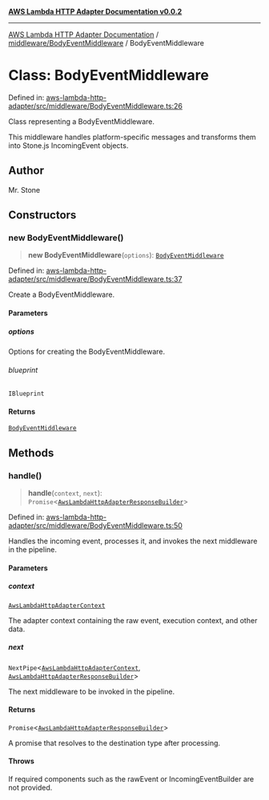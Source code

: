 [**AWS Lambda HTTP Adapter Documentation v0.0.2**](../../../README.md)

***

[AWS Lambda HTTP Adapter Documentation](../../../modules.md) / [middleware/BodyEventMiddleware](../README.md) / BodyEventMiddleware

# Class: BodyEventMiddleware

Defined in: [aws-lambda-http-adapter/src/middleware/BodyEventMiddleware.ts:26](https://github.com/stonemjs/aws-lambda-http-adapter/blob/266a5c901335674bf07c5995909e8ee8116e2bba/src/middleware/BodyEventMiddleware.ts#L26)

Class representing a BodyEventMiddleware.

This middleware handles platform-specific messages and transforms them into Stone.js IncomingEvent objects.

## Author

Mr. Stone

## Constructors

### new BodyEventMiddleware()

> **new BodyEventMiddleware**(`options`): [`BodyEventMiddleware`](BodyEventMiddleware.md)

Defined in: [aws-lambda-http-adapter/src/middleware/BodyEventMiddleware.ts:37](https://github.com/stonemjs/aws-lambda-http-adapter/blob/266a5c901335674bf07c5995909e8ee8116e2bba/src/middleware/BodyEventMiddleware.ts#L37)

Create a BodyEventMiddleware.

#### Parameters

##### options

Options for creating the BodyEventMiddleware.

###### blueprint

`IBlueprint`

#### Returns

[`BodyEventMiddleware`](BodyEventMiddleware.md)

## Methods

### handle()

> **handle**(`context`, `next`): `Promise`\<[`AwsLambdaHttpAdapterResponseBuilder`](../../../declarations/type-aliases/AwsLambdaHttpAdapterResponseBuilder.md)\>

Defined in: [aws-lambda-http-adapter/src/middleware/BodyEventMiddleware.ts:50](https://github.com/stonemjs/aws-lambda-http-adapter/blob/266a5c901335674bf07c5995909e8ee8116e2bba/src/middleware/BodyEventMiddleware.ts#L50)

Handles the incoming event, processes it, and invokes the next middleware in the pipeline.

#### Parameters

##### context

[`AwsLambdaHttpAdapterContext`](../../../declarations/interfaces/AwsLambdaHttpAdapterContext.md)

The adapter context containing the raw event, execution context, and other data.

##### next

`NextPipe`\<[`AwsLambdaHttpAdapterContext`](../../../declarations/interfaces/AwsLambdaHttpAdapterContext.md), [`AwsLambdaHttpAdapterResponseBuilder`](../../../declarations/type-aliases/AwsLambdaHttpAdapterResponseBuilder.md)\>

The next middleware to be invoked in the pipeline.

#### Returns

`Promise`\<[`AwsLambdaHttpAdapterResponseBuilder`](../../../declarations/type-aliases/AwsLambdaHttpAdapterResponseBuilder.md)\>

A promise that resolves to the destination type after processing.

#### Throws

If required components such as the rawEvent or IncomingEventBuilder are not provided.
